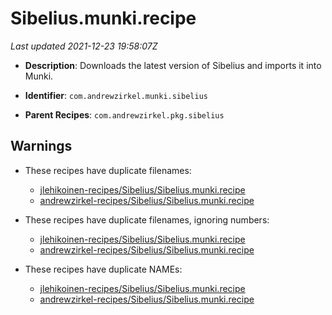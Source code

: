 # Sibelius.munki.recipe

_Last updated 2021-12-23 19:58:07Z_

- **Description**: Downloads the latest version of Sibelius and imports it into Munki.

- **Identifier**: `com.andrewzirkel.munki.sibelius`

- **Parent Recipes**: `com.andrewzirkel.pkg.sibelius`

## Warnings

- These recipes have duplicate filenames:
    - [jlehikoinen-recipes/Sibelius/Sibelius.munki.recipe](/autopkg-dupe-tracker/jlehikoinen-recipes/Sibelius/Sibelius.munki.recipe)
    - [andrewzirkel-recipes/Sibelius/Sibelius.munki.recipe](/autopkg-dupe-tracker/andrewzirkel-recipes/Sibelius/Sibelius.munki.recipe)

- These recipes have duplicate filenames, ignoring numbers:
    - [jlehikoinen-recipes/Sibelius/Sibelius.munki.recipe](/autopkg-dupe-tracker/jlehikoinen-recipes/Sibelius/Sibelius.munki.recipe)
    - [andrewzirkel-recipes/Sibelius/Sibelius.munki.recipe](/autopkg-dupe-tracker/andrewzirkel-recipes/Sibelius/Sibelius.munki.recipe)

- These recipes have duplicate NAMEs:
    - [jlehikoinen-recipes/Sibelius/Sibelius.munki.recipe](/autopkg-dupe-tracker/jlehikoinen-recipes/Sibelius/Sibelius.munki.recipe)
    - [andrewzirkel-recipes/Sibelius/Sibelius.munki.recipe](/autopkg-dupe-tracker/andrewzirkel-recipes/Sibelius/Sibelius.munki.recipe)